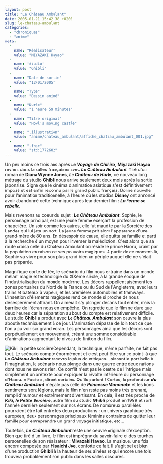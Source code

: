 ```yaml
---
layout: post
title: "Le Château Ambulant"
date: 2005-01-21 15:42:38 +0200
slug: le-chateau-ambulant
categories:
  - "chroniques"
  - "anime"
meta:
  -
    name: "Réalisateur"
    value: "MIYAZAKI Hayao"
  -
    name: "Studio"
    value: "Ghibli"
  -
    name: "Date de sortie"
    value: "12/01/2005"
  -
    name: "Type"
    value: "Dessin animé"
  -
    name: "Durée"
    value: "1 heure 59 minutes"
  -
    name: "Titre original"
    value: "Howl's moving castle"
  -
    name: ".illustration"
    value: "anime/chateau_ambulant/affiche_chateau_ambulant_001.jpg"
  -
    name: ".fnac"
    value: "std:1772602"
---
```


Un peu moins de trois ans après **_Le Voyage de Chihiro_**, **Miyazaki Hayao** revient dans la salles françaises avec **_Le Château Ambulant_**. Tiré d'un roman de **Diana Wynne Jones**, **_Le Château de Hurle_**, ce nouveau long métrage du studio **Ghibli** nous arrive seulement deux mois après la sortie japonaise. Signe que le cinéma d'animation asiatique s'est définitivement imposé et est enfin reconnu par le grand public français. Bonne nouvelle pour l'animation traditionnelle, à l'heure où les studios **Disney** ont annoncé avoir abandonné cette technique après leur dernier film : **_La Ferme se rebelle_**.

Mais revenons au coeur du sujet : **_Le Château Ambulant_**. Sophie, le personnage principal, est une jeune femme exerçant la profession de chapelière. Un soir comme les autres, elle fut maudite par la Sorcière des Landes qui lui jeta un sort. La jeune femme prit alors l'apparence d'une grand-mère de 80 ans. En désespoir de cause, elle quitta sa famille et parti à la recherche d'un moyen pour inverser la malédiction. C'est alors que sa route croisa celle du Château Ambulant où réside le prince Haoru, craint par la population en raison de ses pouvoirs magiques. A partir de ce moment-là, Sophie va vivre pour son plus grand bien un périple auquel elle ne s'était pas préparée.

Magnifique conte de fée, le scénario du film nous entraîne dans un monde mêlant magie et technologie du XIXème siècle, à la grande époque de l'industrialisation du monde moderne. Les décors rappellent aisément les zones portuaires du Nord de la France ou du Sud de l'Angleterre, avec leurs trains et bateaux à vapeur, et les premières automobiles et tramways. L'insertion d'éléments magiques rend ce monde si proche de nous désespérément attirant. On aimerait s'y plonger dedans tout entier, mais la barrière de l'écran nous en empêche. On regrette que le film ne dure que deux heures car la séparation au bout du compte est relativement difficile. Le studio **Ghibli** a produit avec **_Le Château Ambulant_** son oeuvre la plus aboutie techniquement à ce jour. L'animation dépasse de loin tout ce que l'on a pu voir sur grand écran. Les personnages ainsi que les décors sont perpétuellement en mouvement, créant une somme considérable d'animations augmentant le niveau de finition du film.

![Kiki, la petite sorcière](http://www.mangaleera.com/database/anime/kiki/affiche_kiki_001.jpg)Cependant, la technique, même parfaite, ne fait pas tout. Le scénario compte énormément et c'est peut-être sur ce point-là que **_Le Château Ambulant_** recevra le plus de critiques. Laissant la part belle à l'imagination, le scénario nous plonge dans une guerre entre deux nations dont nous ne savons rien. Ce conflit n'est pas le centre de l'intrigue mais simplement un prétexte pour expliquer la révolte intérieure du personnage d'Haoru. « Facile », diront certains. Qu'ils parlent ! Certes, la profondeur **_du Château Ambulant_** n'égale pas celle de **_Princesse Mononoke_** et les bons sentiments sont légions, mais le film n'en reste pas moins très prenant, rempli d'humour et extrêmement divertissant. En cela, il est très proche de **_Kiki, la Petite Sorcière_**, autre film du studio **Ghibli** produit en 1989 et sorti l'année dernière seulement sur nos écrans. De nombreux parallèles pourraient être fait entre les deux productions : un univers graphique très européen, deux personnages principaux féminins contraints de quitter leur famille pour entreprendre un grand voyage initiatique, etc...

Toutefois, **_Le Château Ambulant_** reste une oeuvre originale d'exception. Bien que tiré d'un livre, le film est imprégné du savoir-faire et des touches personnelles de son réalisateur : **Miyazaki Hayao**. La musique, une fois encore composée par **Hisaichi Joe**, conforte ce fait. Il s'agit bel et bien d'une production **Ghibli** à la hauteur de ses aînées et qui encore une fois trouvera probablement son public dans les salles obscures.
